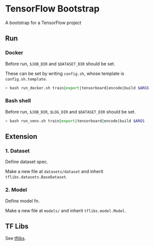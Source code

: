 # TensorFlow Bootstrap

A bootstrap for a TensorFlow project

## Run

### Docker

Before run, `$JOB_DIR` and `$DATASET_DIR` should be set.

These can be set by writing `config.sh`, whose template is `config.sh.template`.

```bash
> bash run_docker.sh train|export|tensorboard|encode|build $ARGS 
```

### Bash shell

Before run, `$JOB_DIR`, `$LOG_DIR` and `$DATASET_DIR` should be set.

```bash
> bash run_venv.sh train|export|tensorboard|encode|build $ARGS
```
## Extension

### 1. Dataset

Define dataset spec.

Make a new file at `datasets/dataset` and inherit `tflibs.datasets.BaseDataset`.

### 2. Model

Define model fn.

Make a new file at `models/` and inherit `tflibs.model.Model`.

## TF Libs
See [tflibs](https://github.com/shygiants/tflibs).